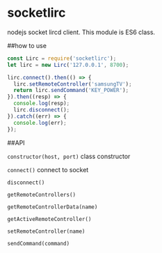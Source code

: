 # socketlirc
nodejs socket lircd client. This module is ES6 class.


##how to use
```javascript
const Lirc = require('socketlirc');
let lirc = new Lirc('127.0.0.1', 8700);

lirc.connect().then(() => {
  lirc.setRemoteController('samsungTV');
  return lirc.sendCommand('KEY_POWER');
}).then((resp) => {
  console.log(resp);
  lirc.disconnect();
}).catch((err) => {
  console.log(err);
});
```

##API

`constructor(host, port)` class constructor

`connect()` connect to socket

`disconnect()`

`getRemoteControllers()`

`getRemoteControllerData(name)`

`getActiveRemoteController()`

`setRemoteController(name)`

`sendCommand(command)`


